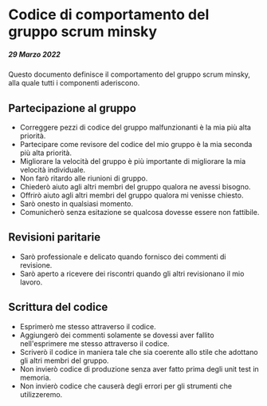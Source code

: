# Codice di comportamento del gruppo scrum minsky

##### 29 Marzo 2022

Questo documento definisce il comportamento del gruppo scrum minsky, alla quale tutti i componenti aderiscono.

## Partecipazione al gruppo

- Correggere pezzi di codice del gruppo malfunzionanti è la mia più alta priorità.
- Partecipare come revisore del codice del mio gruppo è la mia seconda più alta priorità.
- Migliorare la velocità del gruppo è più importante di migliorare la mia velocità individuale.
- Non farò ritardo alle riunioni di gruppo.
- Chiederò aiuto agli altri membri del gruppo qualora ne avessi bisogno.
- Offrirò aiuto agli altri membri del gruppo qualora mi venisse chiesto.
- Sarò onesto in qualsiasi momento.
- Comunicherò senza esitazione se qualcosa dovesse essere non fattibile.

## Revisioni paritarie

- Sarò professionale e delicato quando fornisco dei commenti di revisione.
- Sarò aperto a ricevere dei riscontri quando gli altri revisionano il mio lavoro.

## Scrittura del codice

- Esprimerò me stesso attraverso il codice.
- Aggiungerò dei commenti solamente se dovessi aver fallito nell'esprimere me stesso attraverso il codice.
- Scriverò il codice in maniera tale che sia coerente allo stile che adottano gli altri membri del gruppo.
- Non invierò codice di produzione senza aver fatto prima degli unit test in memoria.
- Non invierò codice che causerà degli errori per gli strumenti che utilizzeremo.

